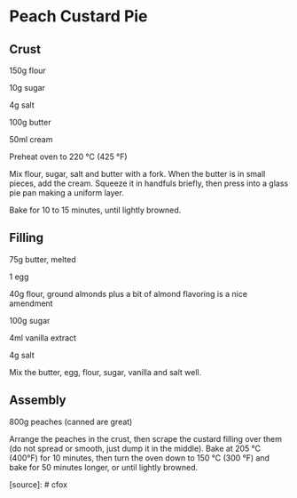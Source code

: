 Peach Custard Pie
=================

Crust
-----

150g flour

10g sugar

4g salt

100g butter

50ml cream



Preheat oven to 220 °C (425 °F)

Mix flour, sugar, salt and butter with a fork. When the butter is in small pieces, add the cream. Squeeze it in handfuls briefly, then press into a glass pie pan making a uniform layer.



Bake for 10 to 15 minutes, until lightly browned.

Filling
-------

75g butter, melted

1 egg

40g flour, ground almonds plus a bit of almond flavoring is a nice amendment

100g sugar

4ml vanilla extract

4g salt



Mix the butter, egg, flour, sugar, vanilla and salt well.



## Assembly

800g peaches (canned are great)


Arrange the peaches in the crust, then scrape the custard filling over them (do not spread or smooth, just dump it in the middle).
Bake at 205 °C (400°F) for 10 minutes, then turn the oven down to 150 °C (300 °F) and bake for 50 minutes longer, or until lightly browned.



[source]: # cfox